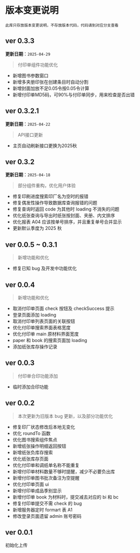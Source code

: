 # 版本变更说明

`此库只存放版本变更说明，不存放版本代码，代码请到对应分支查看`

## ver 0.3.3

**更新日期**：`2025-04-29`

> 付印单组件功能优化

- 新增图书参数窗口
- 新增多夹册印张在创建条目时自动分割
- 新增封面加放不足0.05令按0.05令计算
- 新增付印单MD5码，可90%与付印单同步，用来检查是否出错

## ver 0.3.2.1

**更新日期**：`2025-04-22`

> API接口更新

- 主页自动刷新接口更换为2025秋

## ver 0.3.2

**更新日期**：`2025-04-18`

> 部分组件重构，优化用户体验

- 修复印刷进度搜索印厂名为空时的报错
- 修复偶发性操作导致数据库查询报错的问题
- 修复查询时返回 code 为其他时 loading 不消失的问题
- 优化纸张查询与导出时纸张按封面、夹册、内文排序
- 优化报表 A04 应该按单号排序，并且重复单号合并显示
- 更新默认季度为 2025 秋

## ver 0.0.5 ~ 0.3.1

> 新增功能和优化

- 修复已知 bug 及开发中功能优化

## ver 0.0.4

> 新增功能和优化

- 取消付印单页面 check 按钮及 checkSuccess 提示
- 登录页面添加 loading
- 取消付印单列表页面的关联按钮
- 优化付印单搜索界面表格宽度
- 优化付印单 main 原材料界面宽度
- paper 和 book 的搜索页面加 loading
- 添加纸张库存操作记录

## ver 0.0.3

> 付印单合印功能添加

- 临时添加合印功能

## ver 0.0.2

> 本次更新为旧版本 bug 更新，以及部分功能优化

- 修复印厂状态修改后本地无变化
- 优化 roundTo 函数
- 优化图书搜索组件焦点
- 新增纸张操作明细返回按钮
- 新增纸张负库存搜索
- 优化纸张库存页面
- 优化付印单和调纸单名称不能重复
- 新增付印单材料数量不够时提醒，减少不必要负出库
- 新增付印单图书批次备注为空提醒
- 优化付印单页面 ui
- 新增付印单成品季别显示
- 新增付印单 book 为材料时，提交减去对应的 bi 和 bc
- 修复付印单提交不需 check 的 bug
- 新增服务器定时 formart 表 A1
- 修改登录页面遗留 admin 账号密码

## ver 0.0.1

初始化上传
